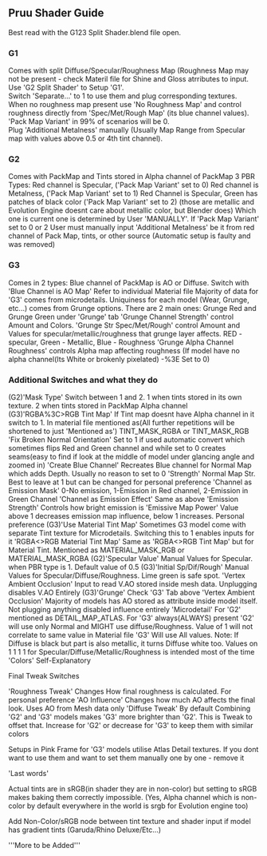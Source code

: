 ## Pruu Shader Guide  
Best read with the G123 Split Shader.blend file open.  
### G1
Comes with split Diffuse/Specular/Roughness Map (Roughness Map may not be present - check Materil file for Shine and Gloss atrributes to input.  
Use 'G2 Split Shader' to Setup 'G1'.  
Switch 'Separate...' to 1 to use them and plug corresponding textures.  
When no roughness map present use 'No Roughness Map' and control roughness directly from 'Spec/Met/Rough Map' (its blue channel values).  
'Pack Map Variant' in 99% of scenarios will be 0.  
Plug 'Additional Metalness' manually (Usually Map Range from Specular map with values above 0.5 or 4th tint channel).  

### G2
Comes with PackMap and Tints stored in Alpha channel of PackMap
3 PBR Types: Red channel is Specular, ('Pack Map Variant' set to 0)
Red channel is Metalness, ('Pack Map Variant' set to 1)
Red Channel is Specular, Green has patches of black color ('Pack Map Variant' set to 2) (those are metallic and Evolution Engine doesnt care about metallic color, but Blender does)
Which one is current one is determined by User 'MANUALLY'. 
If 'Pack Map Variant' set to 0 or 2 User must manually input 'Additional Metalness' be it from red channel of Pack Map, tints, or other source (Automatic setup is faulty and was removed)

### G3
Comes in 2 types:
Blue channel of PackMap is AO or Diffuse. Switch with 'Blue Channel is AO Map'
Refer to individual Material file
Majority of data for 'G3' comes from microdetails.
Uniquiness for each model (Wear, Grunge, etc...) comes from Grunge options. There are 2 main ones: Grunge Red and Grunge Green under 'Grunge' tab
'Grunge Channel Strength' control Amount and Colors. 
'Grunge Str Spec/Met/Rough' control Amount and Values for specular/metallic/roughness that grunge layer affects. RED - specular, Green - Metallic, Blue - Roughness
'Grunge Alpha Channel Roughness' controls Alpha map affecting roughness (If model have no alpha channel(Its White or brokenly pixelated) -%3E Set to 0) 


### Additional Switches and what they do

(G2)'Mask Type'
Switch between 1 and 2. 1 when tints stored in its own texture. 2 when tints stored in PackMap Alpha channel
(G3)'RGBA%3C>RGB Tint Map'
If Tint map doesnt have Alpha channel in it switch to 1. 
In material file mentioned as(All further repetitions will be shortened to just 'Mentioned as') TINT_MASK_RGBA or TINT_MASK_RGB
'Fix Broken Normal Orientation'
Set to 1 if used automatic convert which sometimes flips Red and Green channel and while set to 0 creates seams(easy to find if look at the middle of model under glancing angle and zoomed in)
'Create Blue Channel'
Recreates Blue channel for Normal Map which adds Depth. Usually no reason to set to 0
'Strength'
Normal Map Str. Best to leave at 1 but can be changed for personal preference
'Channel as Emission Mask'
0-No emission, 1-Emission in Red channel, 2-Emission in Green Channel
'Channel as Emission Effect'
Same as above
'Emission Strength'
Controls how bright emission is
'Emissive Map Power'
Value above 1 decreases emission map influence, below 1 increases. Personal preference
(G3)'Use Material Tint Map'
Sometimes G3 model come with separate Tint texture for Microdetails. Switching this to 1 enables inputs for it
'RGBA<>RGB Material Tint Map'
Same as 'RGBA<>RGB Tint Map' but for Material Tint. Mentioned as MATERIAL_MASK_RGB or MATERIAL_MASK_RGBA
(G2)'Specular Value'
Manual Values for Specular. when PBR type is 1. Default value of 0.5
(G3)'Initial Sp/Dif/Rough'
Manual Values for Specular/Diffuse/Roughness. Lime green is safe spot.
'Vertex Ambient Occlusion'
Input to read V.AO stored inside mesh data. Unplugging disables V.AO Entirely
(G3)'Grunge'
Check 'G3' Tab above
'Vertex Ambient Occlusion'
Majority of models has AO stored as attribute inside model itself. Not plugging anything disabled influence entirely
'Microdetail'
For 'G2' mentioned as DETAIL_MAP_ATLAS. For 'G3' always(ALWAYS) present
'G2' will use only Normal and MIGHT use diffuse/Roughness. Value of 1 will not correlate to same value in Material file
'G3' Will use All values. Note: If Diffuse is black but part is also metallic, it turns Diffuse white too. Values on 1 1 1 1 for Specular/Diffuse/Metallic/Roughness is intended most of the time
'Colors'
Self-Explanatory

Final Tweak Switches

'Roughness Tweak'
Changes How final roughness is calculated. For personal preference
'AO Influence'
Changes how much AO affects the final look. Uses AO from Mesh data only
'Diffuse Tweak'
By default Combining 'G2' and 'G3' models makes 'G3' more brighter than 'G2'. This is Tweak to offset that. Increase for 'G2' or decrease for 'G3' to keep them with similar colors

Setups in Pink Frame for 'G3' models utilise Atlas Detail textures. If you dont want to use them and want to set them manually one by one - remove it


'Last words'

Actual tints are in sRGB(in shader they are in non-color) but setting to sRGB makes baking them correctly impossible. 
(Yes, Alpha channel which is non-color by default everywhere in the world is srgb for Evolution engine too)

Add Non-Color/sRGB node between tint texture and shader input if model has gradient tints (Garuda/Rhino Deluxe/Etc...)

'''More to be Added'''
